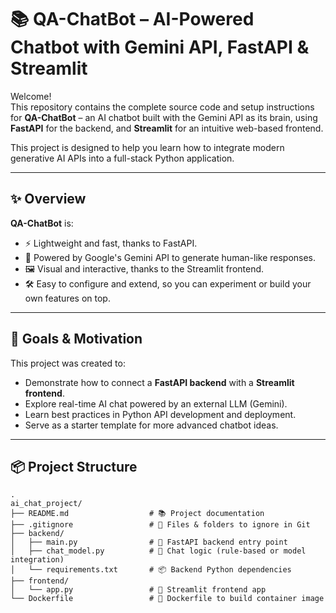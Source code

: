 # 📚 QA-ChatBot – AI-Powered Chatbot with Gemini API, FastAPI & Streamlit

Welcome!  
This repository contains the complete source code and setup instructions for **QA-ChatBot** – an AI chatbot built with the Gemini API as its brain, using **FastAPI** for the backend, and **Streamlit** for an intuitive web-based frontend.

This project is designed to help you learn how to integrate modern generative AI APIs into a full-stack Python application.

---

## ✨ Overview

**QA-ChatBot** is:
- ⚡ Lightweight and fast, thanks to FastAPI.
- 🧠 Powered by Google's Gemini API to generate human-like responses.
- 🖼️ Visual and interactive, thanks to the Streamlit frontend.
- 🛠️ Easy to configure and extend, so you can experiment or build your own features on top.

---

## 🎯 Goals & Motivation

This project was created to:
- Demonstrate how to connect a **FastAPI backend** with a **Streamlit frontend**.
- Explore real-time AI chat powered by an external LLM (Gemini).
- Learn best practices in Python API development and deployment.
- Serve as a starter template for more advanced chatbot ideas.

---

## 📦 Project Structure

```plaintext
.
ai_chat_project/
├── README.md                  # 📚 Project documentation
├── .gitignore                 # 🚫 Files & folders to ignore in Git
├── backend/
│   ├── main.py                # 🚀 FastAPI backend entry point
│   ├── chat_model.py          # 🧠 Chat logic (rule-based or model integration)
│   └── requirements.txt       # 📦 Backend Python dependencies
├── frontend/
│   └── app.py                 # 🎨 Streamlit frontend app
└── Dockerfile                 # 🐳 Dockerfile to build container image
